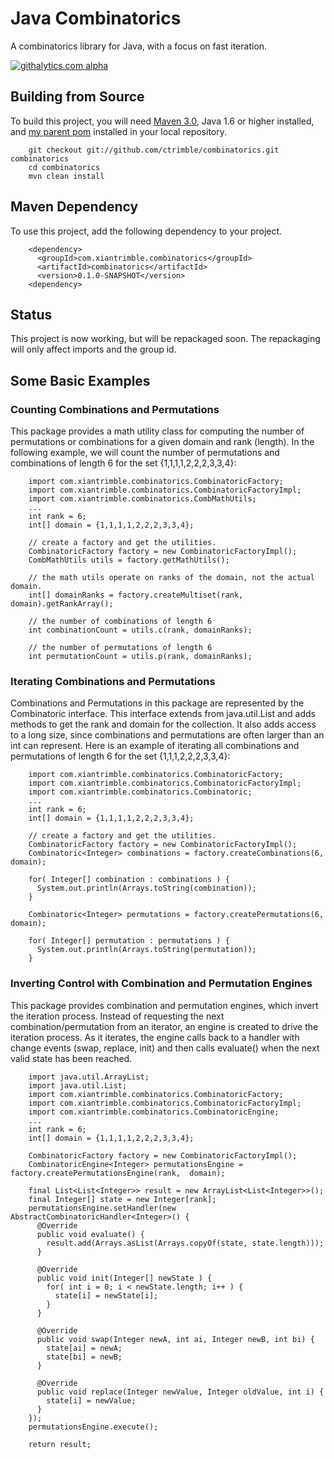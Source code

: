 # Java Combinatorics

  A combinatorics library for Java, with a focus on fast iteration.

  [![githalytics.com alpha](https://cruel-carlota.pagodabox.com/7c662a63fdd203d3ed95c0e01662fbf6 "githalytics.com")](http://githalytics.com/ctrimble/combinatorics)

## Building from Source

  To build this project, you will need [Maven 3.0](http://maven.apache.org/), Java 1.6 or higher installed, and [my parent pom](https://github.com/ctrimble/parent-pom) installed in your local repository.

        git checkout git://github.com/ctrimble/combinatorics.git combinatorics
        cd combinatorics
        mvn clean install

## Maven Dependency

  To use this project, add the following dependency to your project.

        <dependency>
          <groupId>com.xiantrimble.combinatorics</groupId>
          <artifactId>combinatorics</artifactId>
          <version>0.1.0-SNAPSHOT</version>
        <dependency>
        
## Status

  This project is now working, but will be repackaged soon.  The repackaging will
  only affect imports and the group id.

## Some Basic Examples

### Counting Combinations and Permutations

  This package provides a math utility class for computing the number of permutations or combinations
  for a given domain and rank (length).  In the following example, we will count the number of
  permutations and combinations of length 6 for the set {1,1,1,1,2,2,2,3,3,4}:
  
        import com.xiantrimble.combinatorics.CombinatoricFactory;
        import com.xiantrimble.combinatorics.CombinatoricFactoryImpl;
        import com.xiantrimble.combinatorics.CombMathUtils;
        ...
        int rank = 6;
        int[] domain = {1,1,1,1,2,2,2,3,3,4};

        // create a factory and get the utilities.
        CombinatoricFactory factory = new CombinatoricFactoryImpl();
        CombMathUtils utils = factory.getMathUtils();
        
        // the math utils operate on ranks of the domain, not the actual domain.
        int[] domainRanks = factory.createMultiset(rank, domain).getRankArray();
        
        // the number of combinations of length 6
        int combinationCount = utils.c(rank, domainRanks);
        
        // the number of permutations of length 6
        int permutationCount = utils.p(rank, domainRanks);

### Iterating Combinations and Permutations

  Combinations and Permutations in this package are represented by the Combinatoric interface.  This
  interface extends from java.util.List and adds methods to get the rank and domain for the collection.
  It also adds access to a long size, since combinations and permutations are often larger than an int
  can represent.  Here is an example of iterating all combinations and permutations of length 6 for the
  set {1,1,1,2,2,2,3,3,4}:

        import com.xiantrimble.combinatorics.CombinatoricFactory;
        import com.xiantrimble.combinatorics.CombinatoricFactoryImpl;
        import com.xiantrimble.combinatorics.Combinatoric;
        ...
        int rank = 6;
        int[] domain = {1,1,1,1,2,2,2,3,3,4};

        // create a factory and get the utilities.
        CombinatoricFactory factory = new CombinatoricFactoryImpl();
        Combinatoric<Integer> combinations = factory.createCombinations(6,  domain);

        for( Integer[] combination : combinations ) {
          System.out.println(Arrays.toString(combination));
        }
        
        Combinatoric<Integer> permutations = factory.createPermutations(6,  domain);

        for( Integer[] permutation : permutations ) {
          System.out.println(Arrays.toString(permutation));
        }
        
### Inverting Control with Combination and Permutation Engines

  This package provides combination and permutation engines, which invert the iteration process.  Instead
  of requesting the next combination/permutation from an iterator, an engine is created to drive the iteration
  process.  As it iterates, the engine calls back to a handler with change events (swap, replace, init) and then
  calls evaluate() when the next valid state has been reached.
        
        import java.util.ArrayList;
        import java.util.List;
        import com.xiantrimble.combinatorics.CombinatoricFactory;
        import com.xiantrimble.combinatorics.CombinatoricFactoryImpl;
        import com.xiantrimble.combinatorics.CombinatoricEngine;
        ...
        int rank = 6;
        int[] domain = {1,1,1,1,2,2,2,3,3,4};
        
	    CombinatoricFactory factory = new CombinatoricFactoryImpl();
	    CombinatoricEngine<Integer> permutationsEngine = factory.createPermutationsEngine(rank,  domain);
	    
	    final List<List<Integer>> result = new ArrayList<List<Integer>>();
	    final Integer[] state = new Integer[rank];
	    permutationsEngine.setHandler(new AbstractCombinatoricHandler<Integer>() {
	      @Override
	      public void evaluate() {
	        result.add(Arrays.asList(Arrays.copyOf(state, state.length))); 
	      }
	
	      @Override
	      public void init(Integer[] newState ) {
	        for( int i = 0; i < newState.length; i++ ) {
	          state[i] = newState[i];
	        }
	      }
	
	      @Override
	      public void swap(Integer newA, int ai, Integer newB, int bi) {
	        state[ai] = newA;
	        state[bi] = newB;
	      }
	
	      @Override
	      public void replace(Integer newValue, Integer oldValue, int i) {
	        state[i] = newValue;
	      }
	    });
	    permutationsEngine.execute();
	
	    return result;
 

